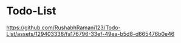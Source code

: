 # Todo-List



https://github.com/RushabhRamani123/Todo-List/assets/129403338/fa176796-33ef-49ea-b5d8-d665476b0e46

